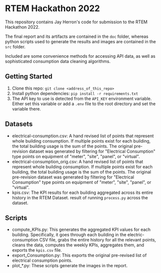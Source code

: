 # RTEM Hackathon 2022

This repository contains Jay Herron's code for submission to the RTEM Hackathon 2022.

The final report and its artifacts are contained in the `doc` folder, whereas python scripts used to generate the results and images are contained in the `src` folder.

Included are some convenience methods for accessing API data, as well as sophisticated consumption data cleaning algorithms.

## Getting Started

1. Clone this repo: `git clone <address_of_this_repo>`
2. Install python dependencies: `pip install -r requirements.txt`
3. The API key to use is detected from the `API_KEY` environment variable. Either set this variable or add a `.env` file to the root directory and set the variable there.

## Datasets

- electrical-consumption.csv: A hand revised list of points that represent whole building consumption. If multiple points exist for each building, the total building usage is the sum of the points. The original pre-revision dataset was generated by filtering for "Electrical Consumption" type points on equipment of "meter", "site", "panel", or "virtual".
- electrical-consumption_orig.csv: A hand revised list of points that represent whole building consumption. If multiple points exist for each building, the total building usage is the sum of the points. The original pre-revision dataset was generated by filtering for "Electrical Consumption" type points on equipment of "meter", "site", "panel", or "virtual".
- kpis.csv: The KPI results for each building aggregated across its entire history in the RTEM Dataset. result of running `process.py` across the dataset.

## Scripts

- compute_KPIs.py: This generates the aggregated KPI values for each building. Specifically, it goes through each building in the electric-consumption CSV file, grabs the entire history for all the relevant points, cleans the data, computes the weekly KPIs, aggregates them, and exports the `kpis.csv` file.
- export_Consumption.py: This exports the original pre-revised list of electrical consumption points.
- plot_*.py: These scripts generate the images in the report.